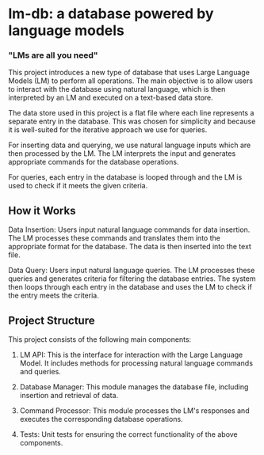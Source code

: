 # lm-db: a database powered by language models
### "LMs are all you need"
This project introduces a new type of database that uses Large Language Models (LM) to perform all operations. The main objective is to allow users to interact with the database using natural language, which is then interpreted by an LM and executed on a text-based data store.

The data store used in this project is a flat file where each line represents a separate entry in the database. This was chosen for simplicity and because it is well-suited for the iterative approach we use for queries.

For inserting data and querying, we use natural language inputs which are then processed by the LM. The LM interprets the input and generates appropriate commands for the database operations.

For queries, each entry in the database is looped through and the LM is used to check if it meets the given criteria.

## How it Works
Data Insertion: Users input natural language commands for data insertion. The LM processes these commands and translates them into the appropriate format for the database. The data is then inserted into the text file.

Data Query: Users input natural language queries. The LM processes these queries and generates criteria for filtering the database entries. The system then loops through each entry in the database and uses the LM to check if the entry meets the criteria.

## Project Structure
This project consists of the following main components:

1. LM API: This is the interface for interaction with the Large Language Model. It includes methods for processing natural language commands and queries.

2. Database Manager: This module manages the database file, including insertion and retrieval of data.

3. Command Processor: This module processes the LM's responses and executes the corresponding database operations.

4. Tests: Unit tests for ensuring the correct functionality of the above components.